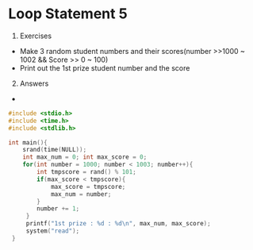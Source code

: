 # Loop Statement 5

1. Exercises 
- Make 3 random student numbers and their scores(number >>1000 ~ 1002 && Score >> 0 ~ 100)
- Print out the 1st prize student number and the score

2. Answers

- 

```c
#include <stdio.h>
#include <time.h>
#include <stdlib.h>

int main(){
    srand(time(NULL));
    int max_num = 0; int max_score = 0;
    for(int number = 1000; number < 1003; number++){
        int tmpscore = rand() % 101;
        if(max_score < tmpscore){
            max_score = tmpscore;
            max_num = number;
        }
        number += 1;
     }
     printf("1st prize : %d : %d\n", max_num, max_score);
     system("read");
 }
```
